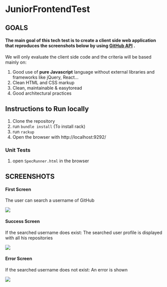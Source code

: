 # JuniorFrontendTest

## GOALS


#### The main goal of this tech test is to create a client side web application that reproduces the screenshots below by using [GitHub API](https://developer.github.com/v3/) .

We will only evaluate the client side code and the criteria will be based mainly on:

1. Good use of **pure Javascript** language without external libraries and frameworks like jQuery, React...
2. Clean HTML and CSS markup
3. Clean, maintainable & easy­to­read
4. Good architectural practices 

## Instructions to Run locally

1. Clone the repository
2. run `bundle install` (To install rack)
3. run `rackup`
4. Open the browser with http://localhost:9292/

### Unit Tests

1. open `SpecRunner.html` in the browser



## SCREENSHOTS

#### First Screen

The user can search a username of GitHub

![](https://github.com/MarcoCode/GitHubReposVanillaJS/tree/master/images/initial.png?raw=true)

#### Success Screen

If the searched username does exist: The searched user profile is displayed with all his repositories

![](https://github.com/MarcoCode/GitHubReposVanillaJS/tree/master/images/success.png?raw=true)

#### Error Screen

If the searched username does not exist: An error is shown

![](https://github.com/MarcoCode/GitHubReposVanillaJS/tree/master/images/error.png?raw=true)




